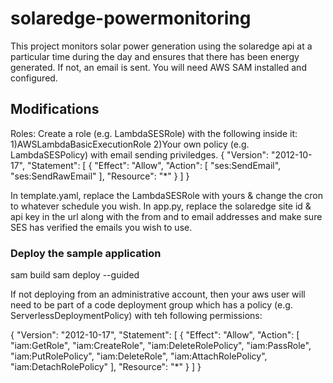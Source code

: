 # solaredge-powermonitoring

This project monitors solar power generation using the solaredge api at a particular time during the day and ensures that there has been energy generated. If not, an email is sent.
You will need AWS SAM installed and configured.

## Modifications

Roles: Create a role (e.g. LambdaSESRole) with  the following inside it: 
1)AWSLambdaBasicExecutionRole
2)Your own policy (e.g. LambdaSESPolicy) with email sending priviledges.
{
    "Version": "2012-10-17",
    "Statement": [
        {
            "Effect": "Allow",
            "Action": [
                "ses:SendEmail",
                "ses:SendRawEmail"
            ],
            "Resource": "*"
        }
    ]
}

In template.yaml, replace the LambdaSESRole with yours & change the cron to whatever schedule you wish. 
In app.py, replace the solaredge site id & api key in the url along with the from and to email addresses and make sure SES has verified the emails you wish to use.


### Deploy the sample application

sam build
sam deploy --guided

If not deploying from an administrative account, then your aws user will need to be part of a code deployment group which has a policy (e.g. ServerlessDeploymentPolicy) with teh following permissions:

{
    "Version": "2012-10-17",
    "Statement": [
        {
            "Effect": "Allow",
            "Action": [
                "iam:GetRole",
                "iam:CreateRole",
                "iam:DeleteRolePolicy",
                "iam:PassRole",
                "iam:PutRolePolicy",
                "iam:DeleteRole",
                "iam:AttachRolePolicy",
                "iam:DetachRolePolicy"
            ],
            "Resource": "*"
        }
    ]
}
